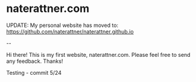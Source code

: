 # naterattner.com

UPDATE: My personal website has moved to: https://github.com/naterattner/naterattner.github.io

--

Hi there! This is my first website, naterattner.com. Please feel free to send any feedback. Thanks!


Testing - commit 5/24
